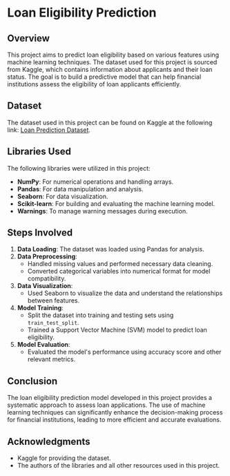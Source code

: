 # Loan Eligibility Prediction

## Overview

This project aims to predict loan eligibility based on various features using machine learning techniques. The dataset used for this project is sourced from Kaggle, which contains information about applicants and their loan status. The goal is to build a predictive model that can help financial institutions assess the eligibility of loan applicants efficiently.

## Dataset

The dataset used in this project can be found on Kaggle at the following link: [Loan Prediction Dataset](https://www.kaggle.com/datasets/ninzaami/loan-predication).

## Libraries Used

The following libraries were utilized in this project:

- **NumPy**: For numerical operations and handling arrays.
- **Pandas**: For data manipulation and analysis.
- **Seaborn**: For data visualization.
- **Scikit-learn**: For building and evaluating the machine learning model.
- **Warnings**: To manage warning messages during execution.

## Steps Involved

1. **Data Loading**: The dataset was loaded using Pandas for analysis.
2. **Data Preprocessing**: 
   - Handled missing values and performed necessary data cleaning.
   - Converted categorical variables into numerical format for model compatibility.
3. **Data Visualization**: 
   - Used Seaborn to visualize the data and understand the relationships between features.
4. **Model Training**: 
   - Split the dataset into training and testing sets using `train_test_split`.
   - Trained a Support Vector Machine (SVM) model to predict loan eligibility.
5. **Model Evaluation**: 
   - Evaluated the model's performance using accuracy score and other relevant metrics.

## Conclusion
The loan eligibility prediction model developed in this project provides a systematic approach to assess loan applications. The use of machine learning techniques can significantly enhance the decision-making process for financial institutions, leading to more efficient and accurate evaluations.

## Acknowledgments
- Kaggle for providing the dataset.
- The authors of the libraries and all other resources used in this project.
